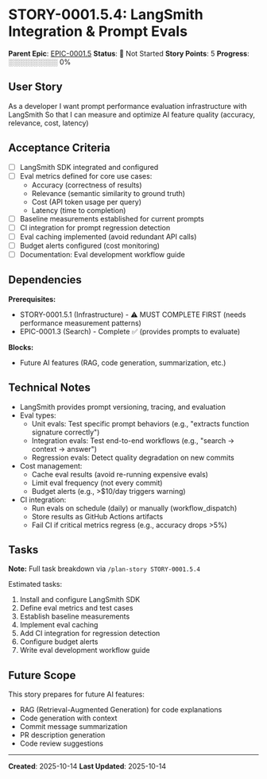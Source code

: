 # STORY-0001.5.4: LangSmith Integration & Prompt Evals

**Parent Epic**: [EPIC-0001.5](../README.md)
**Status**: 🔵 Not Started
**Story Points**: 5
**Progress**: ░░░░░░░░░░ 0%

## User Story

As a developer
I want prompt performance evaluation infrastructure with LangSmith
So that I can measure and optimize AI feature quality (accuracy, relevance, cost, latency)

## Acceptance Criteria

- [ ] LangSmith SDK integrated and configured
- [ ] Eval metrics defined for core use cases:
  - Accuracy (correctness of results)
  - Relevance (semantic similarity to ground truth)
  - Cost (API token usage per query)
  - Latency (time to completion)
- [ ] Baseline measurements established for current prompts
- [ ] CI integration for prompt regression detection
- [ ] Eval caching implemented (avoid redundant API calls)
- [ ] Budget alerts configured (cost monitoring)
- [ ] Documentation: Eval development workflow guide

## Dependencies

**Prerequisites:**
- STORY-0001.5.1 (Infrastructure) - ⚠️ MUST COMPLETE FIRST (needs performance measurement patterns)
- EPIC-0001.3 (Search) - Complete ✅ (provides prompts to evaluate)

**Blocks:**
- Future AI features (RAG, code generation, summarization, etc.)

## Technical Notes

- LangSmith provides prompt versioning, tracing, and evaluation
- Eval types:
  - Unit evals: Test specific prompt behaviors (e.g., "extracts function signature correctly")
  - Integration evals: Test end-to-end workflows (e.g., "search → context → answer")
  - Regression evals: Detect quality degradation on new commits
- Cost management:
  - Cache eval results (avoid re-running expensive evals)
  - Limit eval frequency (not every commit)
  - Budget alerts (e.g., >$10/day triggers warning)
- CI integration:
  - Run evals on schedule (daily) or manually (workflow_dispatch)
  - Store results as GitHub Actions artifacts
  - Fail CI if critical metrics regress (e.g., accuracy drops >5%)

## Tasks

**Note:** Full task breakdown via `/plan-story STORY-0001.5.4`

Estimated tasks:
1. Install and configure LangSmith SDK
2. Define eval metrics and test cases
3. Establish baseline measurements
4. Implement eval caching
5. Add CI integration for regression detection
6. Configure budget alerts
7. Write eval development workflow guide

## Future Scope

This story prepares for future AI features:
- RAG (Retrieval-Augmented Generation) for code explanations
- Code generation with context
- Commit message summarization
- PR description generation
- Code review suggestions

---

**Created**: 2025-10-14
**Last Updated**: 2025-10-14
